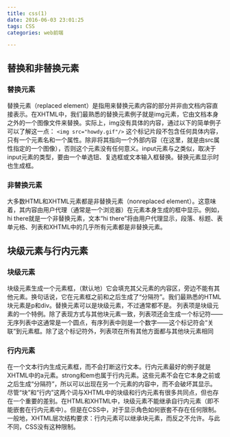 ```yaml
---
title: css(1)
date: 2016-06-03 23:01:25
tags: CSS
categories: web前端

---
```

## 替换和非替换元素
### 替换元素
替换元素（replaced element）是指用来替换元素内容的部分并非由文档内容直接表示。在XHTML中，我们最熟悉的替换元素例子就是img元素，它由文档本身之外的一个图像文件来替换。实际上，img没有具体的内容，通过以下的简单例子可以了解这一点：
`<img src="howdy.gif"/>`
这个标记片段不包含任何具体内容，只有一个元素名和一个属性。除非将其指向一个外部内容（在这里，就是由src属性指定的一个图像），否则这个元素没有任何意义。input元素与之类似，取决于input元素的类型，要由一个单选钮、复选框或文本输入框替换。替换元素显示时也生成框。

### 非替换元素
大多数HTML和XHTML元素都是非替换元素（nonreplaced element）。这意味着，其内容由用户代理（通常是一个浏览器）在元素本身生成的框中显示。例如，<span>hi there</span>就是一个非替换元素，文本“hi there”将由用户代理显示，段落、标题、表单元格、列表和XHTML中的几乎所有元素都是非替换元素。

## 块级元素与行内元素

### 块级元素

块级元素生成一个元素框，（默认地）它会填充其父元素的内容区，旁边不能有其他元素。换句话说，它在元素框之前和之后生成了“分隔符”。我们最熟悉的HTML块元素是p和div。替换元素可以是块级元素，不过通常都不是。
列表项是块级元素的一个特例。除了表现方式与其他块元素一致，列表项还会生成一个标记符——无序列表中这通常是一个圆点，有序列表中则是一个数字——这个标记符会“关联”到元素框。除了这个标记符外，列表项在所有其他方面都与其他块元素相同

### 行内元素
在一个文本行内生成元素框，而不会打断这行文本。行内元素最好的例子就是XHTML中的a元素。strong和em也属于行内元素。这些元素不会在它本身之前或之后生成“分隔符”，所以可以出现在另一个元素的内容中，而不会破坏其显示。
尽管“块”和“行内”这两个词与XHTML中的块级和行内元素有很多共同点，但也存在一个重要的差别。在HTML和XHTML中，块级元素不能继承自行内元素（即不能嵌套在行内元素中）。但是在CSS中，对于显示角色如何嵌套不存在任何限制。
一般地，XHTML层次结构要求：行内元素可以继承块元素，而反之不允许。与此不同，CSS没有这种限制。
